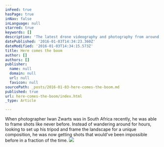 ```yaml
---
inFeed: true
hasPage: true
inNav: false
inLanguage: null
starred: true
keywords: []
description: 'The latest drone videography and photography from around the world. '
datePublished: '2016-01-03T14:34:23.360Z'
dateModified: '2016-01-03T14:34:15.573Z'
title: Here comes the boom
author: []
authors: []
publisher:
  name: null
  domain: null
  url: null
  favicon: null
sourcePath: _posts/2016-01-03-here-comes-the-boom.md
published: true
url: here-comes-the-boom/index.html
_type: Article

---
```

When photographer Iwan Zwarts was in South Africa recently, he was able to frame shots like never before. Instead of wandering around for hours, looking to set up his tripod and frame the landscape for a unique composition, he was now getting shots that would've been impossible before in a fraction of the time.
![](https://the-grid-user-content.s3-us-west-2.amazonaws.com/5e781464-277d-421e-8552-7610e47c91f7.jpg)